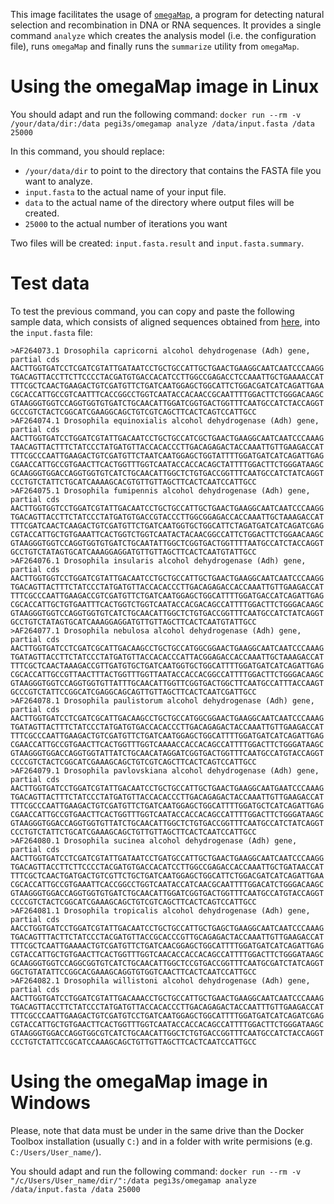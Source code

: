 This image facilitates the usage of [`omegaMap`](http://www.danielwilson.me.uk/omegaMap.html), a program for detecting natural selection and recombination in DNA or RNA sequences. It provides a single command `analyze` which creates the analysis model (i.e. the configuration file), runs `omegaMap` and finally runs the `summarize` utility from `omegaMap`.

# Using the omegaMap image in Linux

You should adapt and run the following command: `docker run --rm -v /your/data/dir:/data pegi3s/omegamap analyze /data/input.fasta /data 25000`

In this command, you should replace:
- `/your/data/dir` to point to the directory that contains the FASTA file you want to analyze.
- `input.fasta` to the actual name of your input file.
- `data` to the actual name of the directory where output files will be created.
- `25000` to the actual number of iterations you want

Two files will be created: `input.fasta.result` and `input.fasta.summary`.

# Test data
To test the previous command, you can copy and paste the following sample data, which consists of aligned sequences obtained from [here](https://www.ncbi.nlm.nih.gov/popset/8102039?report=fasta), into the `input.fasta` file:
```
>AF264073.1 Drosophila capricorni alcohol dehydrogenase (Adh) gene, partial cds
AACTTGGTGATCCTCGATCGTATTGATAATCCTGCTGCCATTGCTGAACTGAAGGCAATCAATCCCAAGG
TGACAGTTACCTTCTTCCCCTACGATGTGACCACATCCTTGGCCGAGACCTCCAAATTGCTGAAAACCAT
TTTCGCTCAACTGAAGACTGTCGATGTTCTGATCAATGGAGCTGGCATTCTGGACGATCATCAGATTGAA
CGCACCATTGCCGTCAATTTCACCGGCCTGGTCAATACCACAACCGCAATTTTGGACTTCTGGGACAAGC
GTAAGGGTGGTCCAGGTGGTGTGATCTGCAACATTGGATCGGTGACTGGTTTCAATGCCATCTACCAGGT
GCCCGTCTACTCGGCATCGAAGGCAGCTGTCGTCAGCTTCACTCAGTCCATTGCC
>AF264074.1 Drosophila equinoxialis alcohol dehydrogenase (Adh) gene, partial cds
AACTTGGTGATCCTGGATCGTATTGACAATCCTGCTGCCATCGCTGAACTGAAGGCAATCAATCCCAAAG
TAACAGTTACTTTCTATCCCTATGATGTTACCACACCCTTGACAGAGACTACCAAATTGTTGAAGACCAT
TTTCGCCCAATTGAAGACTGTCGATGTTCTAATCAATGGAGCTGGTATTTTGGATGATCATCAGATTGAG
CGAACCATTGCCGTGAACTTCACTGGTTTGGTCAATACCACCACAGCTATTTTGGACTTCTGGGATAAGC
GCAAGGGTGGACCAGGTGGTGTCATCTGCAACATTGGCTCTGTGACCGGTTTCAATGCCATCTATCAGGT
CCCTGTCTATTCTGCATCAAAAGCACGTGTTGTTAGCTTCACTCAATCCATTGCC
>AF264075.1 Drosophila fumipennis alcohol dehydrogenase (Adh) gene, partial cds
AACTTGGTGGTCCTGGATCGTATTGACAATCCTGCTGCCATTGCTGAACTGAAGGCAATCAATCCCAAGG
TGACAGTTACCTTCTATCCCTATGATGTGACCGTACCCTTGGCGGAGACCACCAAATTGCTAAAGACCAT
TTTCGATCAACTCAAGACTGTCGATGTTCTGATCAATGGTGCTGGCATTCTAGATGATCATCAGATCGAG
CGTACCATTGCTGTGAAATTCACTGGTCTGGTCAATACTACAACGGCCATTCTGGACTTCTGGAACAAGC
GTAAGGGTGGTCCAGGTGGTGTGATCTGCAATATTGGCTCGGTGACTGGTTTTAATGCCATCTACCAGGT
GCCTGTCTATAGTGCATCAAAGGAGGATGTTGTTAGCTTCACTCAATGTATTGCC
>AF264076.1 Drosophila insularis alcohol dehydrogenase (Adh) gene, partial cds
AACTTGGTGGTCCTGGATCGTATTGACAATCCTGCTGCCATTGCTGAACTGAAGGCAATCAATCCCAAGG
TGACAGTTACTTTCTATCCCTATGATGTTACCACACCCTTGACAGAGACCACCAAATTGTTGAAGACCAT
TTTCGCCCAATTGAAGACCGTCGATGTTCTGATCAATGGAGCTGGCATTTTGGATGACCATCAGATTGAG
CGCACCATTGCTGTGAATTTCACTGGTCTGGTCAATACCACGACAGCCATTTTGGACTTCTGGGACAAGC
GTAAGGGTGGTCCAGGTGGTGTCATCTGCAACATTGGCTCTGTGACCGGTTTCAATGCCATCTATCAGGT
GCCTGTCTATAGTGCATCAAAGGAGGATGTTGTTAGCTTCACTCAATGTATTGCC
>AF264077.1 Drosophila nebulosa alcohol dehydrogenase (Adh) gene, partial cds
AACTTGGTGATCCTCGATCGCATTGACAAGCCTGCTGCCATGGCGGAACTGAAGGCAATCAATCCCAAAG
TGATAGTTACCTTCTATCCCTATGATGTTACCACACCCATTACGGAGACCACCAAATTGCTAAAGACCAT
TTTCGCTCAACTAAAGACCGTTGATGTGCTGATCAATGGTGCTGGCATTTTGGATGATCATCAGATTGAG
CGCACCATTGCCGTTAACTTTACTGGTTTGGTTAATACCACCACGGCCATTTTGGACTTCTGGGACAAGC
GTAAGGGTGGTCCAGGTGGTGTTATTTGCAACATTGGTTCGGTGACTGGCTTCAATGCCATTTACCAAGT
GCCCGTCTATTCCGGCATCGAGGCAGCAGTTGTTAGCTTCACTCAATCGATTGCC
>AF264078.1 Drosophila paulistorum alcohol dehydrogenase (Adh) gene, partial cds
AACTTGGTGATCCTCGATCGCATTGACAAGCCTGCTGCCATGGCGGAACTGAAGGCAATCAATCCCAAAG
TGATAGTTACTTTCTATCCCTATGATGTGACCACACCCTTGACAGAGACTACCAAATTGTTGAAGACCAT
TTTCGCCCAATTGAAGACTGTCGATGTTCTGATCAATGGAGCTGGCATTTTGGATGATCATCAGATTGAG
CGAACCATTGCCGTGAACTTCACTGGTTTGGTCAAAACCACCACAGCCATTTTGGACTTCTGGGATAAGC
GTAAGGGTGGACCAGGTGGTATTATCTGCAACATAGGATCGGTGACTGGTTTCAATGCCATGTACCAGGT
CCCCGTCTACTCGGCATCGAAAGCAGCTGTCGTCAGCTTCACTCAGTCCATTGCC
>AF264079.1 Drosophila pavlovskiana alcohol dehydrogenase (Adh) gene, partial cds
AACTTGGTGATCCTGGATCGTATTGACAATCCTGCTGCCATTGCTGAACTGAAGGCAATGAATCCCAAAG
TGACAGTTACTTTCTATCCCTATGATGTTACCACACCCTTGACAGAGACTACCAAATTGTTGAAGACCAT
TTTCGCCCAATTGAAGACTGTCGATGTTCTGATCAATGGAGCTGGCATTTTGGATGCTCATCAGATTGAG
CGAACCATTGCCGTGAACTTCACTGGTTTGGTCAATACCACCACAGCCATTTTGGACTTCTGGGATAAGC
GTAAGGGTGGACCAGGTGGTGTTATCTGCAACATTGGCTCTGTGACCGGTTTCAATGCCATCTATCAGGT
CCCTGTCTATTCTGCATCGAAAGCAGCTGTTGTTAGCTTCACTCAATCCATTGCC
>AF264080.1 Drosophila sucinea alcohol dehydrogenase (Adh) gene, partial cds
AACTTGGTGATCCTCGATCGTATTGATAATCCTGATGCCATTGCTGAACTGAAGGCAATCAATCCCAAGG
TGACAGTTACCTTCTTCCCCTACGATGTGACCACATCCTTGGCCGAGACCACCAAATTGCTGATAACCAT
TTTCGCTCAACTGATGACTGTCGTTCTGCTGATCAATGGAGCTGGCATTCTGGACGATCATCAGATTGAA
CGCACCATTGCCGTGAAATTCACCGGCCTGGTCAATACCATCAACGCAATTTTGGACATCTGGGACAAGC
GTAAGGGTGGACCAGGTGGTGTGATCTGCAACATTGGATCGGTGACTGGTTTCAATGCCATGTACCAGGT
CCCCGTCTACTCGGCATCGAAAGCAGCTGTCGTCAGCTTCACTCAGTCCATTGCC
>AF264081.1 Drosophila tropicalis alcohol dehydrogenase (Adh) gene, partial cds
AACCTGGTGATCCTGGATCGTATTGACAATCCTGCTGCCATTGCTGAGCTGAAGGCAATCAATCCCAAAG
TGACAGTTTACTTCTATCCCTACGATGTTACCGCACCCGTTGCAGAGACTACCAAATTGTTGAAGACCAT
TTTCGCTCAATTGAAAACTGTCGATGTTCTGATCAACGGAGCTGGCATTTTGGATGATCATCAGATTGAG
CGTACCATTGCTGTGAACTTCACTGGTTTGGTCAACACCACCACAGCCATTTTGGACTTCTGGGATAAGC
GCAAGGGTGGTCCAGGCGGTGTCATCTGCAACATTGGCTCCGTGACCGGTTTCAATGCGATCTATCAGGT
GGCTGTATATTCCGGCACGAAAGCAGGTGTGGTCAACTTCACTCAATCCATTGCC
>AF264082.1 Drosophila willistoni alcohol dehydrogenase (Adh) gene, partial cds
AACTTGGTGATCCTGGATCGTATTGACAAACCTGCTGCCATTGCTGAACTGAAGGCAATCAATCCCAAAG
TGACAGTTACCTTCTATCCCTATGATGTTACCACACCCTTGACAGAGACTACCAATTTGTTGAAGACCAT
TTTCGCCCAATTGAAGACTGTCGATGTCCTGATCAATGGAGCTGGCATTTTGGATGATCATCAGATCGAG
CGTACCATTGCTGTGAACTTCACTGGTTTGGTCAATACCACCACAGCCATTTTGGACTTCTGGGATAAGC
GTAAGGGTGGACCAGGTGGCGTCATCTGCAACATTGGCTCTGTGACCGGTTTCAATGCCATCTACCAGGT
CCCTGTCTATTCCGCATCCAAAGCAGCTGTTGTTAGCTTCACTCAATCCATTGCC
```

# Using the omegaMap image in Windows

Please, note that data must be under in the same drive than the Docker Toolbox installation (usually `C:`) and in a folder with write permisions (e.g. `C:/Users/User_name/`).

You should adapt and run the following command: `docker run --rm -v "/c/Users/User_name/dir/":/data pegi3s/omegamap analyze /data/input.fasta /data 25000`
